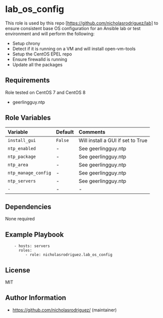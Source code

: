 lab_os_config
=============

This role is used by this repo [https://github.com/nicholasrodriguez/lab] to ensure consistent base OS configuration for an Ansible lab or test environment and will perform the following:

 - Setup chrony
 - Detect if it is running on a VM and will install open-vm-tools
 - Setup the CentOS EPEL repo
 - Ensure firewalld is running
 - Update all the packages

Requirements
------------

Role tested on CentOS 7 and CentOS 8
- geerlingguy.ntp

Role Variables
--------------

| Variable                   | Default | Comments                                                                                                                                                  |
| :---                       | :---    | :---                                                                                                                                                      |
| `install_gui`    | `False`      | Will install a GUI if set to True|
| `ntp_enabled`    | -      | See geerlingguy.ntp|
| `ntp_package`    | -      | See geerlingguy.ntp|
| `ntp_area`    | -      | See geerlingguy.ntp|
| `ntp_manage_config`    | -      | See geerlingguy.ntp|
| `ntp_servers`    | -      | See geerlingguy.ntp|
| `-`    | -      | -                                      |


Dependencies
------------

None required


Example Playbook
----------------

```
    - hosts: servers
      roles:
         - role: nicholasrodriguez.lab_os_config
```
License
-------

MIT

Author Information
------------------

- https://github.com/nicholasrodriguez/ (maintainer)
